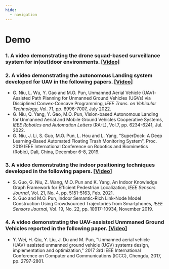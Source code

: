 ```yaml
---
hide:
  - navigation
---
```

# **Demo**

### 1. A video demonstrating the drone squad-based surveillance system for in(out)door environments. [[Video]](../assets/videos/DroneSquad.mp4)

### 2. A video demonstrating the autonomous Landing system developed for UAV in the following papers. [[Video]](../assets/videos/UAV-landing.mp4)
+ G. Niu, L. Wu, Y. Gao and M.O. Pun, Unmanned Aerial Vehicle (UAV)-Assisted Path Planning for Unmanned Ground Vehicles (UGVs) via Disciplined Convex-Concave Programming, *IEEE Trans. on Vehicular Technology*, Vol. 71, pp. 6996-7007, July 2022.
+ G. Niu, Q. Yang, Y. Gao, M.O. Pun, Vision-based Autonomous Landing for Unmanned Aerial and Mobile Ground Vehicles Cooperative Systems, *IEEE Robotics and Automation Letters* (RA-L), Vol.7, pp. 6234-6241, Jul. 2022.
+ G. Niu, J. Li, S. Guo, M.O. Pun, L. Hou and L. Yang, "SuperDock: A Deep Learning-Based Automated Floating Trash Monitoring System", Proc. 2019 IEEE International Conference on Robotics and Biomimetics (Robio), Dali, China, December 6-8, 2019.

### 3. A video demonstrating the indoor positioning techniques developed in the following papers. [[Video]](../assets/videos/IPSDemo.mp4)
- S. Guo, G. Niu, Z. Wang, M.O. Pun and K. Yang, An Indoor Knowledge Graph Framework for Efficient Pedestrian Localization, *IEEE Sensors Journal*, Vol. 21, No. 4, pp. 5151-5163, Feb. 2021.
- S. Guo and M.O. Pun, Indoor Semantic-Rich Link-Node Model Construction Using Crowdsourced Trajectories from Smartphones, *IEEE Sensors Journal*, Vol. 19, No. 22, pp. 10917-10934, November 2019.


### 4. A video demonstrating the UAV-assisted Unmmaned Ground Vehicles reported in the following paper. [[Video]](../assets/videos/UAV-UGV.mp4)
- Y. Wei, H. Qiu, Y. Liu, J. Du and M. Pun, "Unmanned aerial vehicle (UAV)-assisted unmanned ground vehicle (UGV) systems design, implementation and optimization," 2017 3rd IEEE International Conference on Computer and Communications (ICCC), Chengdu, 2017, pp. 2797-2801.
